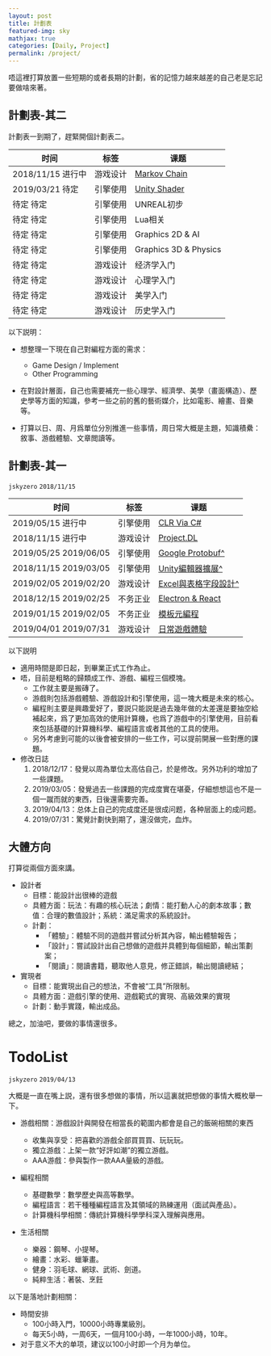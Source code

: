 ```yaml
---
layout: post
title: 計劃表
featured-img: sky
mathjax: true
categories: [Daily, Project]
permalink: /project/
---
```


唔這裡打算放置一些短期的或者長期的計劃，省的記憶力越來越差的自己老是忘記要做啥來著。

<!--more-->


## 計劃表-其二

計劃表一到期了，趕緊開個計劃表二。


|时间|标签|课题|
|--|--|--|
|2018/11/15 进行中|游戏设计|[Markov Chain](https://github.com/Moons-Project/MarkovChain)|
|2019/03/21 待定|引擎使用|[Unity Shader](https://github.com/Moons-Project/Unity.Graphics)|
|待定 待定|引擎使用|UNREAL初步|
|待定 待定|引擎使用|Lua相关|
|待定 待定|引擎使用|Graphics 2D & AI|
|待定 待定|引擎使用|Graphics 3D & Physics|
|待定 待定|游戏设计|经济学入门|
|待定 待定|游戏设计|心理学入门|
|待定 待定|游戏设计|美学入门|
|待定 待定|游戏设计|历史学入门|

<!-- |2018/12/29 进行中|引擎使用|[Re:Release](https://moons-project.github.io/productions/)| -->

以下説明：

  + 想整理一下現在自己對編程方面的需求：
    + Game Design / Implement
        <!-- + GameEngine (UNITY/UNREAL, C#/C++/LUA)
        + GameEngine Concept (OPENGL, C++)
        + Pipeline Tool (Python, Shell) -->
    + Other Programming
        <!-- + GUI Apps (ELECTION/NATIVE APPS, TS/Others)
        + Console Apps(FRONTEND / BACKEND, Others) -->

  + 在對設計層面，自己也需要補充一些心理学、經濟學、美學（畫面構造）、歷史學等方面的知識，參考一些之前的舊的藝術媒介，比如電影、繪畫、音樂等。
  + 打算以日、周、月爲單位分別推進一些事情，周日常大概是主題，知識積纍：敘事、游戲體驗、文章閲讀等。

## 計劃表-其一
`jskyzero` `2018/11/15`

|时间|标签|课题|
|--|--|--|
|2019/05/15 进行中|引擎使用|[CLR Via C#](https://github.com/oYOvOYo/CLR.Via.CSharp)|
|2018/11/15 进行中|游戏设计|[Project.DL](https://github.com/Moons-Project/Project.DL)|
|2019/05/25 2019/06/05|引擎使用|[Google Protobuf^](https://github.com/oYOvOYo/Protobuf.CSharp.Example)|
|2018/11/15 2019/03/05|引擎使用|[Unity編輯器擴展^](https://github.com/Moons-Project/Unity.ExtendEditor/tree/extend-editor.basic)|
|2019/02/05 2019/02/20|游戏设计|[Excel與表格字段設計^](https://design.jskyzero.com/2019/02/18/Excel/)|
|2018/12/15 2019/02/25|不务正业|[Electron & React](https://github.com/oYOvOYo/MoePicture.Electron)|
|2019/01/15 2019/02/05|不务正业|[模板元編程](https://github.com/oYOvOYo/Cplusplus.TemplateMetaProgramming)|
|2019/04/01 2019/07/31|游戏设计|[日常遊戲體驗](https://www.google.com/search?q=體驗報告+site%3Adesign.jskyzero.com)|

以下説明

+ 適用時間是即日起，到畢業正式工作為止。
+ 唔，目前是粗略的歸類成工作、游戲、編程三個模塊。
    + 工作就主要是搬磚了。
    + 游戲則包括游戲體驗、游戲設計和引擎使用，這一塊大概是未來的核心。
    + 編程則主要是興趣愛好了，要説只能説是過去幾年做的太差還是要抽空給補起來，爲了更加高效的使用計算機，也爲了游戲中的引擎使用，目前看來包括基礎的計算機科學、編程語言或者其他的工具的使用。
    + 另外考慮到可能的以後會被安排的一些工作，可以提前開展一些對應的課題。
+ 修改日誌
    1. 2018/12/17：發覺以周為單位太高估自己，於是修改。另外功利的增加了一些課題。
    2. 2019/03/05：發覺過去一些課題的完成度實在堪憂，仔細想想這也不是一個一蹴而就的東西，日後還需要完善。
    3. 2019/04/13：总体上自己的完成度还是很成问题，各种层面上的成问题。
    4. 2019/07/31：驚覺計劃快到期了，還沒做完，血炸。


## 大體方向

打算從兩個方面來講。

+ 設計者
  + 目標：能設計出很棒的遊戲
  + 具體方面：玩法：有趣的核心玩法；劇情：能打動人心的劇本故事；數值：合理的數值設計；系統：滿足需求的系統設計。
  + 計劃：
    + 「體驗」：體驗不同的遊戲并嘗試分析其內容，輸出體驗報告；
    + 「設計」：嘗試設計出自己想做的遊戲并具體到每個細節，輸出策劃案；
    + 「閱讀」：閱讀書籍，聽取他人意見，修正錯誤，輸出閱讀總結；
+ 實現者
  + 目標：能實現出自己的想法，不會被“工具”所限制。
  + 具體方面：遊戲引擎的使用、遊戲範式的實現、高級效果的實現
  + 計劃：動手實踐，輸出成品。

總之，加油吧，要做的事情還很多。


# TodoList
`jskyzero` `2019/04/13`

大概是一直在嘴上説，還有很多想做的事情，所以這裏就把想做的事情大概枚舉一下。

+ 游戲相關：游戲設計與開發在相當長的範圍内都會是自己的飯碗相關的東西
  + 收集與享受：把喜歡的游戲全部買買買、玩玩玩。
  + 獨立游戲：上架一款“好評如潮”的獨立游戲。
  + AAA游戲：參與製作一款AAA量級的游戲。

  <!-- + 游戲製作人：成爲獨黨一面的游戲製作人。
  + 行業變革者：推動游戲行業向前進步。 -->

+ 編程相關
  + 基礎數學：數學歷史與高等數學。
  + 編程語言：若干種種編程語言及其領域的熟練運用（面試與產品）。
  + 計算機科學相關：傳統計算機科學學科深入理解與應用。

  <!-- + 完整可用的操作系統：（虽然写上了但是不一定能做就是了） -->

+ 生活相關
  + 樂器：鋼琴、小提琴。
  + 繪畫：水彩、蠟筆畫。
  + 健身：羽毛球、網球、武術、劍道。
  + 純粹生活：著裝、烹飪

以下是落地計劃相關：

+ 時間安排
  + 100小時入門，10000小時專業級別。
  + 每天5小時，一周6天，一個月100小時，一年1000小時，10年。
+ 对于意义不大的单项，建议以100小时即一个月为单位。